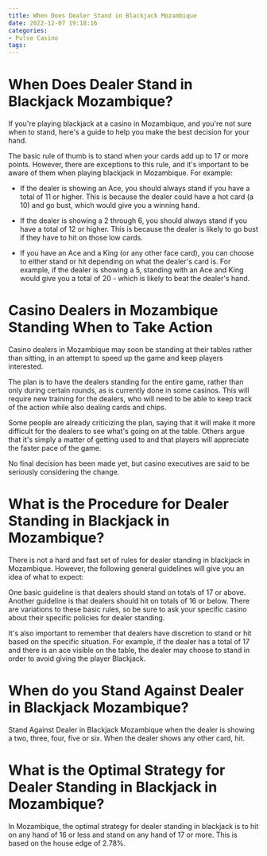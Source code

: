 ```yaml
---
title: When Does Dealer Stand in Blackjack Mozambique
date: 2022-12-07 19:18:16
categories:
- Pulse Casino
tags:
---
```



#  When Does Dealer Stand in Blackjack Mozambique?

If you're playing blackjack at a casino in Mozambique, and you're not sure when to stand, here's a guide to help you make the best decision for your hand.

The basic rule of thumb is to stand when your cards add up to 17 or more points. However, there are exceptions to this rule, and it's important to be aware of them when playing blackjack in Mozambique. For example:

- If the dealer is showing an Ace, you should always stand if you have a total of 11 or higher. This is because the dealer could have a hot card (a 10) and go bust, which would give you a winning hand.

- If the dealer is showing a 2 through 6, you should always stand if you have a total of 12 or higher. This is because the dealer is likely to go bust if they have to hit on those low cards.

- If you have an Ace and a King (or any other face card), you can choose to either stand or hit depending on what the dealer's card is. For example, if the dealer is showing a 5, standing with an Ace and King would give you a total of 20 - which is likely to beat the dealer's hand.

#  Casino Dealers in Mozambique Standing When to Take Action

 Casino dealers in Mozambique may soon be standing at their tables rather than sitting, in an attempt to speed up the game and keep players interested.

The plan is to have the dealers standing for the entire game, rather than only during certain rounds, as is currently done in some casinos. This will require new training for the dealers, who will need to be able to keep track of the action while also dealing cards and chips.

Some people are already criticizing the plan, saying that it will make it more difficult for the dealers to see what's going on at the table. Others argue that it's simply a matter of getting used to and that players will appreciate the faster pace of the game.

No final decision has been made yet, but casino executives are said to be seriously considering the change.

#  What is the Procedure for Dealer Standing in Blackjack in Mozambique?

There is not a hard and fast set of rules for dealer standing in blackjack in Mozambique. However, the following general guidelines will give you an idea of what to expect:

One basic guideline is that dealers should stand on totals of 17 or above. Another guideline is that dealers should hit on totals of 16 or below. There are variations to these basic rules, so be sure to ask your specific casino about their specific policies for dealer standing.

It's also important to remember that dealers have discretion to stand or hit based on the specific situation. For example, if the dealer has a total of 17 and there is an ace visible on the table, the dealer may choose to stand in order to avoid giving the player Blackjack.

#  When do you Stand Against Dealer in Blackjack Mozambique? 

Stand Against Dealer in Blackjack Mozambique when the dealer is showing a two, three, four, five or six. When the dealer shows any other card, hit.

#  What is the Optimal Strategy for Dealer Standing in Blackjack in Mozambique?

In Mozambique, the optimal strategy for dealer standing in blackjack is to hit on any hand of 16 or less and stand on any hand of 17 or more. This is based on the house edge of 2.78%.